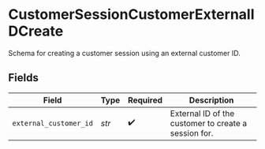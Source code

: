 # CustomerSessionCustomerExternalIDCreate

Schema for creating a customer session using an external customer ID.


## Fields

| Field                                                | Type                                                 | Required                                             | Description                                          |
| ---------------------------------------------------- | ---------------------------------------------------- | ---------------------------------------------------- | ---------------------------------------------------- |
| `external_customer_id`                               | *str*                                                | :heavy_check_mark:                                   | External ID of the customer to create a session for. |